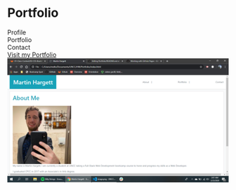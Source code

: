 # Portfolio 

Profile  
Portfolio  
Contact  
[Visit my Portfolio](https://mhargett23.github.io/Portfolio/)
![Screenshot of Portfolio](./assets/images/ss.png)

